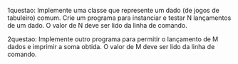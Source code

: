 1questao: Implemente uma classe que represente um dado (de jogos de tabuleiro) comum. Crie um programa para instanciar e testar N lançamentos de um dado. O valor de N deve ser lido da linha de comando.

2questao: Implemente outro programa para permitir o lançamento de M dados e imprimir a soma obtida. O valor de M deve ser lido da linha de comando.
